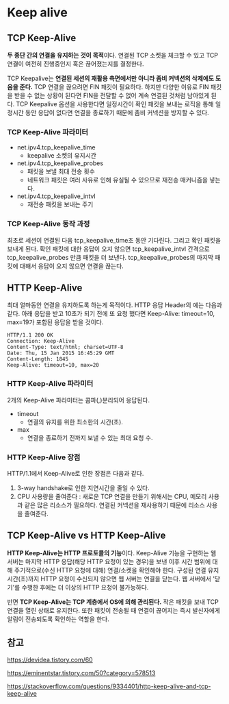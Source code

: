 # Keep alive


## TCP Keep-Alive
**두 종단 간의 연결을 유지하는 것이 목적**이다. 연결된 TCP 소켓을 체크할 수 있고 TCP 연결이 여전히 진행중인지 혹은 끊어졌는지를 결정한다.

TCP Keepalive는 **연결된 세션의 재활용 측면에서만 아니라 좀비 커넥션의 삭제에도 도움을 준다.** TCP 연결을 끊으려면 FIN 패킷이 필요하다. 하지만 다양한 이유로 FIN 패킷을 받을 수 없는 상황이 된다면 FIN을 전달할 수 없어 계속 연결된 것처럼 남아있게 된다. TCP Keepalive 옵션을 사용한다면 일정시간이 확인 패킷을 보내는 로직을 통해 일정시간 동안 응답이 없다면 연결을 종료하기 때문에 좀비 커넥션을 방지할 수 있다.

### TCP Keep-Alive 파라미터
* net.ipv4.tcp_keepalive_time
  * keepalive 소켓의 유지시간
* net.ipv4.tcp_keepalive_probes
  * 패킷을 보낼 최대 전송 횟수
  * 네트워크 패킷은 여러 사유로 인해 유실될 수 있으므로 재전송 매커니즘을 넣는다.
* net.ipv4.tcp_keepalive_intvl
  * 재전송 패킷을 보내는 주기

### TCP Keep-Alive 동작 과정
최초로 세션이 연결된 다음 tcp_keepalive_time초 동안 기다린다. 그리고 확인 패킷을 보내게 된다. 확인 패킷에 대한 응답이 오지 않으면 tcp_keepalive_intvl 간격으로 tcp_keepalive_probes 만큼 패킷을 더 보낸다. tcp_keepalive_probes의 마지막 패킷에 대해서 응답이 오지 않으면 연결을 끊는다.
 
## HTTP Keep-Alive
최대 얼마동안 연결을 유지하도록 하는게 목적이다. HTTP 응답 Header의 예는 다음과 같다. 아래 응답을 받고 10초가 되기 전에 또 요청 했다면 Keep-Alive: timeout=10, max=19가 포함된 응답을 받을 것이다.

```
HTTP/1.1 200 OK
Connection: Keep-Alive
Content-Type: text/html; charset=UTF-8
Date: Thu, 15 Jan 2015 16:45:29 GMT
Content-Length: 1845
Keep-Alive: timeout=10, max=20
```

### HTTP Keep-Alive 파라미터
2개의 Keep-Alive 파라미터는 콤파(,)분리되어 응답된다.
* timeout
  * 연결의 유지를 위한 최소한의 시간(초).
* max
  * 연결을 종료하기 전까지 보낼 수 있는 최대 요청 수.

### HTTP Keep-Alive 장점
HTTP/1.1에서 Keep-Alive로 인한 장점은 다음과 같다.
1. 3-way handshake로 인한 지연시간을 줄일 수 있다.
2. CPU 사용량을 줄여준다 : 새로운 TCP 연결을 만들기 위해서는 CPU, 메모리 사용과 같은 많은 리소스가 필요하다. 연결된 커넥션을 재사용하기 때문에 리소스 사용을 줄여준다.

## TCP Keep-Alive vs HTTP Keep-Alive
**HTTP Keep-Alive는 HTTP 프로토콜의 기능**이다. Keep-Alive 기능을 구현하는 웹 서버는 마지막 HTTP 응답(해당 HTTP 요청이 있는 경우)을 보낸 이후 시간 범위에 대해 주기적으로(수신 HTTP 요청에 대해) 연결/소켓을 확인해야 한다. 구성된 연결 유지 시간(초)까지 HTTP 요청이 수신되지 않으면 웹 서버는 연결을 닫는다. 웹 서버에서 '닫기'를 수행한 후에는 더 이상의 HTTP 요청이 불가능하다. 

반면 **TCP Keep-Alive는 TCP 계층에서 OS에 의해 관리된다.** 작은 패킷을 보내 TCP 연결을 열린 상태로 유지한다. 또한 패킷이 전송될 때 연결이 끊어지는 즉시 발신자에게 알림이 전송되도록 확인하는 역할을 한다.

## 참고
https://devidea.tistory.com/60

https://eminentstar.tistory.com/50?category=578513

https://stackoverflow.com/questions/9334401/http-keep-alive-and-tcp-keep-alive

